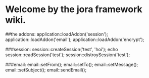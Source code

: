 # Welcome by the jora framework wiki.

##the addons:
application::loadAddon('session');
application::loadAddon('email');
application::loadAddon('encrypt');

###session:
    session::createSession('test', 'hoi');
    echo session::readSession('test');
    session::distroySession('test');

###email:
    email::setFrom();
    email::setTo();
    email::setMessage();
    email::setSubject();
    email::sendEmail();